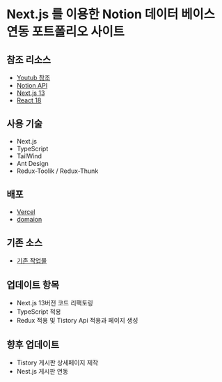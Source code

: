 # Next.js 를 이용한 Notion 데이터 베이스 연동 포트폴리오 사이트

## 참조 리소스

- [Youtub 참조](https://www.youtube.com/watch?v=KvoFvmu5eRo)
- [Notion API](https://developers.notion.com/reference/intro)
- [Next.js 13](https://nextjs.org/)
- [React 18](https://react.dev/)

## 사용 기술

- Next.js
- TypeScript
- TailWind
- Ant Design
- Redux-Toolik / Redux-Thunk

## 배포

- [Vercel](https://vercel.com/)
- [domaion](https://www.gabia.com/)

## 기존 소스

- [기존 작업물](https://github.com/songmok/newportfolionext)

## 업데이트 항목

- Next.js 13버전 코드 리팩토링
- TypeScript 적용
- Redux 적용 및 Tistory Api 적용과 페이지 생성

## 향후 업데이트

- Tistory 게시판 상세페이지 제작
- Nest.js 게시판 연동